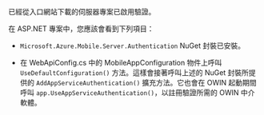 已經從入口網站下載的伺服器專案已啟用驗證。

在 ASP.NET 專案中，您應該會看到下列項目：

* `Microsoft.Azure.Mobile.Server.Authentication` NuGet 封裝已安裝。

* 在 WebApiConfig.cs 中的 MobileAppConfiguration 物件上呼叫 `UseDefaultConfiguration()` 方法。這樣會接著呼叫上述的 NuGet 封裝所提供的 `AddAppServiceAuthentication()` 擴充方法。它也會在 OWIN 起動期間呼叫 `app.UseAppServiceAuthentication()`，以註冊驗證所需的 OWIN 中介軟體。

<!---HONumber=August15_HO6-->